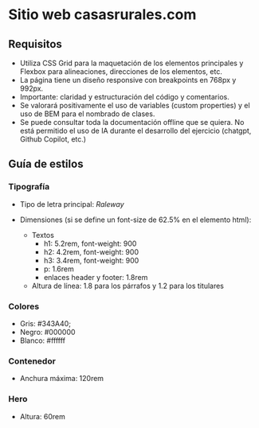 # Sitio web casasrurales.com
## Requisitos 
- Utiliza CSS Grid para la maquetación de los elementos principales y Flexbox para alineaciones, direcciones de los elementos, etc.
- La página tiene un diseño responsive con breakpoints en 768px y 992px.
- Importante: claridad y estructuración del código y comentarios.
- Se valorará positivamente el uso de variables (custom properties) y el uso de BEM para el nombrado de clases.
- Se puede consultar toda la documentación offline que se quiera. No está permitido el uso de IA durante el desarrollo del ejercicio (chatgpt, Github Copilot, etc.)

## Guía de estilos
### Tipografía
- Tipo de letra principal: *Raleway*

- Dimensiones (si se define un font-size de 62.5% en el elemento html):
  - Textos
    - h1: 5.2rem, font-weight: 900
    - h2: 4.2rem, font-weight: 900
    - h3: 3.4rem, font-weight: 900
    - p: 1.6rem
    - enlaces header y footer: 1.8rem
  - Altura de línea: 1.8 para los párrafos y 1.2 para los titulares

### Colores
  - Gris: #343A40;
  - Negro: #000000
  - Blanco: #ffffff

### Contenedor
  - Anchura máxima: 120rem 

### Hero
  - Altura: 60rem